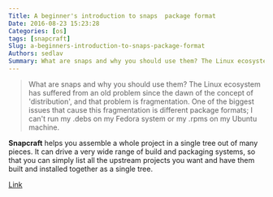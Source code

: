 ```yaml
---
Title: A beginner's introduction to snaps  package format
Date: 2016-08-23 15:23:28
Categories: [os]
tags: [snapcraft]
Slug: a-beginners-introduction-to-snaps-package-format
Authors: sedlav
Summary: What are snaps and why you should use them? The Linux ecosystem has suffered from an old problem since the dawn of the concept of 'distribution', an
---
```


> What are snaps and why you should use them? The Linux ecosystem has suffered from an old problem since the dawn of the concept of 'distribution', and that problem is fragmentation. One of the biggest issues that cause this fragmentation is different package formats; I can't run my .debs on my Fedora system or my .rpms on my Ubuntu machine.

**Snapcraft** helps you assemble a whole project in a single tree out of many pieces. It can drive a very wide range of build and packaging systems, so that you can simply list all the upstream projects you want and have them built and installed together as a single tree.

[Link](https://linuxconfig.org/a-beginner-s-introduction-to-snaps-the-universal-linux-package-format)
